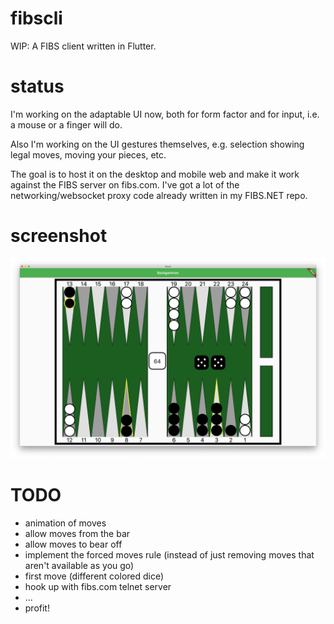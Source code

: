 # fibscli
WIP: A FIBS client written in Flutter.

# status
I'm working on the adaptable UI now, both for form factor and for input, i.e. a mouse or a finger will do.

Also I'm working on the UI gestures themselves, e.g. selection showing legal moves, moving your pieces, etc.

The goal is to host it on the desktop and mobile web and make it work against the FIBS server on fibs.com. I've got a lot of the networking/websocket proxy code already written in my FIBS.NET repo.

# screenshot
![screenshot](readme/screenshot.png)

# TODO
- animation of moves
- allow moves from the bar
- allow moves to bear off
- implement the forced moves rule (instead of just removing moves that aren't available as you go)
- first move (different colored dice)
- hook up with fibs.com telnet server
- ...
- profit!
